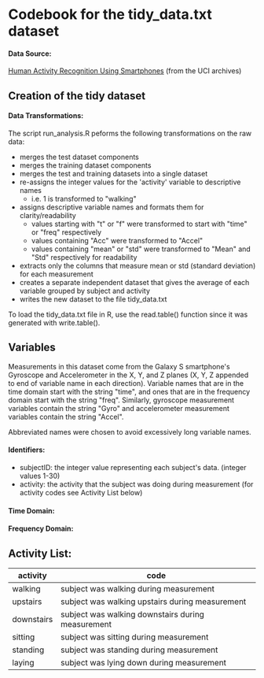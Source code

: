 # Codebook for the tidy_data.txt dataset

#### Data Source: 

[Human Activity Recognition Using Smartphones](http://archive.ics.uci.edu/ml/datasets/Human+Activity+Recognition+Using+Smartphones)
(from the UCI archives)

## Creation of the tidy dataset

#### Data Transformations:

The script run_analysis.R peforms the following transformations on the raw data:

  * merges the test dataset components
  * merges the training dataset components
  * merges the test and training datasets into a single dataset
  * re-assigns the integer values for the 'activity' variable to descriptive names
    * i.e. 1 is transformed to "walking"
  * assigns descriptive variable names and formats them for clarity/readability
    * values starting with "t" or "f" were transformed to start with "time" or "freq" respectively
    * values containing "Acc" were transformed to "Accel"
    * values containing "mean" or "std" were transformed to "Mean" and "Std" respectively for readability
  * extracts only the columns that measure mean or std (standard deviation) for each measurement
  * creates a separate independent dataset that gives the average of each variable grouped by subject and activity
  * writes the new dataset to the file tidy_data.txt
  

To load the tidy_data.txt file in R, use the read.table() function since it was generated with write.table().

## Variables

Measurements in this dataset come from the Galaxy S smartphone's Gyroscope and Accelerometer in the X, Y, and Z planes
(X, Y, Z appended to end of variable name in each direction). Variable names that are in the time domain start with the 
string "time", and ones that are in the frequency domain start with the string "freq".  Similarly, gyroscope measurement 
variables contain the string "Gyro" and accelerometer measurement variables contain the string "Accel".  

Abbreviated names were chosen to avoid excessively long variable names.

#### Identifiers:

  * subjectID: the integer value representing each subject's data. (integer values 1-30)
  * activity:  the activity that the subject was doing during measurement (for activity codes see Activity List below)
  
#### Time Domain:



#### Frequency Domain:



  

  
## Activity List:
  
  | activity | code |
  | --- | --- |
  | walking | subject was walking during measurement |
  | upstairs | subject was walking upstairs during measurement |
  | downstairs | subject was walking downstairs during measurement |
  | sitting | subject was sitting during measurement |
  | standing | subject was standing during measurement |
  | laying | subject was lying down during measurement |

